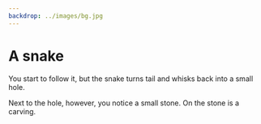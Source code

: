 ```yaml
---
backdrop: ../images/bg.jpg
---
```


# A snake

You start to follow it, but the snake turns tail and whisks back into a small hole.

Next to the hole, however, you notice a small stone. On the stone is a carving.

<Item id="4" />

<Page url="3" instructions="Although you have an idea what this glyph means, you open your guidebook to make sure. Instead of the meaning of the glyph, however, there is only its image and a scribbled note on the torn page: '4: Macros and constants use this kind of case'. Although this sounds like gibberish to you, you click on the URL next to the glyph's image." action="Walk east" condition="4" />
